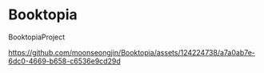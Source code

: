 # Booktopia
BooktopiaProject

https://github.com/moonseongjin/Booktopia/assets/124224738/a7a0ab7e-6dc0-4669-b658-c6536e9cd29d

